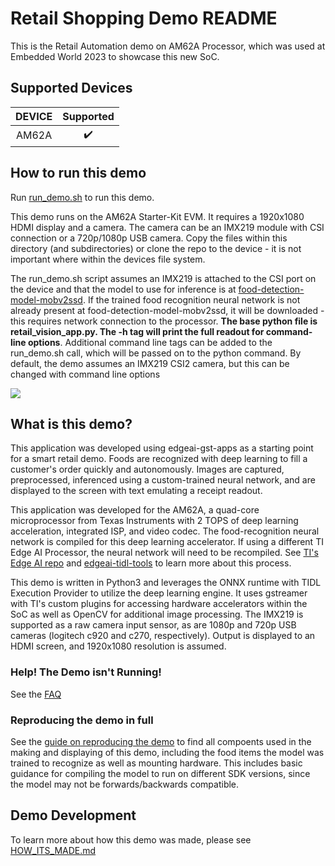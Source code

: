 # Retail Shopping Demo README

This is the Retail Automation demo on AM62A Processor, which was used at Embedded World 2023 to showcase this new SoC.

## Supported Devices

| **DEVICE**              | **Supported**      |
| :---:                   | :---:              |
| AM62A                   | :heavy_check_mark: |

## How to run this demo

Run [run_demo.sh](./retail-shopping/run_demo.sh) to run this demo. 

This demo runs on the AM62A Starter-Kit EVM. It requires a 1920x1080 HDMI display and a camera. The camera can be an IMX219 module with CSI connection or a 720p/1080p USB camera. Copy the files within this directory (and subdirectories) or clone the repo to the device - it is not important where within the devices file system. 

The run_demo.sh script assumes an IMX219 is attached to the CSI port on the device and that the model to use for inference is at [food-detection-model-mobv2ssd](./retail-shopping/food-detection-model-mobv2ssd). If the trained food recognition neural network is not already present at food-detection-model-mobv2ssd, it will be downloaded - this requires network connection to the processor. **The base python file is retail_vision_app.py. The -h tag will print the full readout for command-line options**. Additional command line tags can be added to the run_demo.sh call, which will be passed on to the python command. By default, the demo assumes an IMX219 CSI2 camera, but this can be changed with command line options

![](./retail-shopping/doc/demo-at-EW.gif)


## What is this demo?

This application was developed using edgeai-gst-apps as a starting point for a smart retail demo. Foods are recognized with deep learning to fill a customer's order quickly and autonomously. Images are captured, preprocessed, inferenced using a custom-trained neural network, and are displayed to the screen with text emulating a receipt readout.

This application was developed for the AM62A, a quad-core microprocessor from Texas Instruments with 2 TOPS of deep learning acceleration, integrated ISP, and video codec. The food-recognition neural network is compiled for this deep learning accelerator. If using a different TI Edge AI Processor, the neural network will need to be recompiled. See [TI's Edge AI repo](https://github.com/TexasInstruments/edgeai/blob/master/readme_models.md) and [edgeai-tidl-tools](https://github.com/TexasInstruments/edgeai-tidl-tools) to learn more about this process.

This demo is written in Python3 and leverages the ONNX runtime with TIDL Execution Provider to utilize the deep learning engine. It uses gstreamer with TI's custom plugins for accessing hardware accelerators within the SoC as well as OpenCV for additional image processing. The IMX219 is supported as a raw camera input sensor, as are 1080p and 720p USB cameras (logitech c920 and c270, respectively). Output is displayed to an HDMI screen, and 1920x1080 resolution is assumed. 

### Help! The Demo isn't Running!

See the [FAQ](./retail-shopping/doc/FAQ.md) 

### Reproducing the demo in full 

See the [guide on reproducing the demo](./retail-shopping/doc/REPRODUCE.md) to find all compoents used in the making and displaying of this demo, including the food items the model was trained to recognize as well as mounting hardware. This includes basic guidance for compiling the model to run on different SDK versions, since the model may not be forwards/backwards compatible.


## Demo Development

To learn more about how this demo was made, please see [HOW_ITS_MADE.md](./retail-shopping/doc/HOW_ITS_MADE.md)
